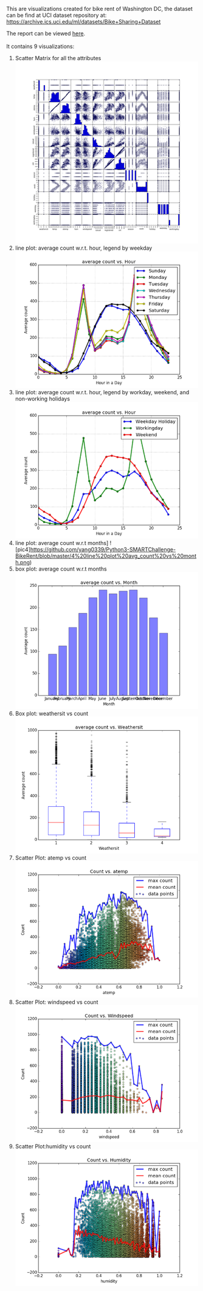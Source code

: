 This are visualizations created for bike rent of Washington DC, the dataset can be find at UCI dataset repository at:
https://archive.ics.uci.edu/ml/datasets/Bike+Sharing+Dataset

The report can be viewed [here](https://github.com/yang0339/Python3-SMARTChallenge-BikeRent/blob/master/Report.pdf).<br/>
<br/>
It contains 9 visualizations:

1. Scatter Matrix for all the attributes
![pic1](https://github.com/yang0339/Python3-SMARTChallenge-BikeRent/blob/master/1%20Scatter%20Matrix.png)<br/>
2. line plot: average count w.r.t. hour, legend by weekday
![pic2](https://github.com/yang0339/Python3-SMARTChallenge-BikeRent/blob/master/2%20line%20plot%20avg_count%20vs%20hour.png)<br/>
3. line plot: average count w.r.t. hour, legend by workday, weekend, and non-working holidays
![pic3](https://github.com/yang0339/Python3-SMARTChallenge-BikeRent/blob/master/3%20line%20plot%20avg_count%20vs%20hour%20(non-working%20day).png)<br/>
4. line plot: average count w.r.t months]
![pic4]https://github.com/yang0339/Python3-SMARTChallenge-BikeRent/blob/master/4%20line%20plot%20avg_count%20vs%20month.png)<br/>
5. box plot: average count w.r.t months
![pic5](https://github.com/yang0339/Python3-SMARTChallenge-BikeRent/blob/master/5%20boxplot%20avg_count%20vs%20month.png)<br/>
6. Box plot: weathersit vs count
![pic6](https://github.com/yang0339/Python3-SMARTChallenge-BikeRent/blob/master/6%20boxplot%20weathersit%20vs%20count.png)<br/>
7. Scatter Plot: atemp vs count
![pic7](https://github.com/yang0339/Python3-SMARTChallenge-BikeRent/blob/master/7%20Scatter%20Plot%20atemp%20vs%20count.png)<br/>
8. Scatter Plot: windspeed vs count
![pic8](https://github.com/yang0339/Python3-SMARTChallenge-BikeRent/blob/master/8%20Scatter%20Plot%20windspeed%20vs%20count.png)<br/>
9. Scatter Plot:humidity vs count
![pic9](https://github.com/yang0339/Python3-SMARTChallenge-BikeRent/blob/master/9%20Scatter%20Plot%20humidity%20vs%20count.png)
